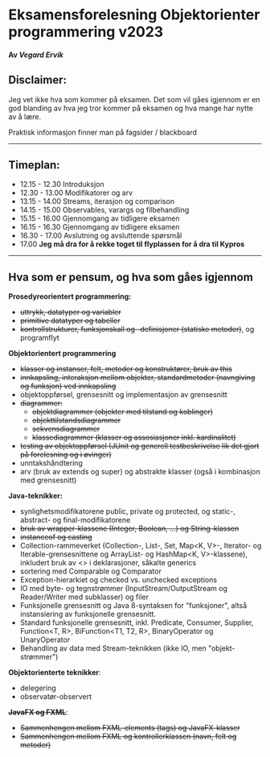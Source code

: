 # Eksamensforelesning Objektorienter programmering v2023

#### Av _Vegard Ervik_

## Disclaimer:
Jeg vet ikke hva som kommer på eksamen. Det som vil gåes igjennom er en god blanding av hva jeg tror kommer på eksamen og hva mange har nytte av å lære.

Praktisk informasjon finner man på fagsider / blackboard

---

## Timeplan:
- 12.15 - 12.30 Introduksjon
- 12.30 - 13.00 Modifikatorer og arv
- 13.15 - 14.00 Streams, iterasjon og comparison
- 14.15 - 15.00 Observables, varargs og filbehandling
- 15.15 - 16.00 Gjennomgang av tidligere eksamen
- 16.15 - 16.30 Gjennomgang av tidligere eksamen
- 16.30 - 17.00 Avslutning og avsluttende spørsmål
- 17.00 **Jeg må dra for å rekke toget til flyplassen for å dra til Kypros**

---

## Hva som er pensum, og hva som gåes igjennom

**Prosedyreorientert programmering:**

- ~~uttrykk, datatyper og variabler~~
- ~~primitive datatyper og tabeller~~
- ~~kontrollstrukturer,  funksjonskall og -definisjoner (statiske metoder)~~, og programflyt

**Objektorientert programmering**

- ~~klasser og instanser, felt, metoder og konstruktører, bruk av this~~
- ~~innkapsling, interaksjon mellom objekter, standardmetoder (navngiving og funksjon) ved innkapsling~~
- objektoppførsel, grensesnitt og implementasjon av grensesnitt
- ~~diagrammer:~~
    - ~~objektdiagrammer (objekter med tilstand og koblinger)~~
    - ~~objekttilstandsdiagrammer~~
    - ~~sekvensdiagrammer~~
    - ~~klassediagrammer (klasser og assosiasjoner inkl. kardinalitet)~~
- ~~testing av objektoppførsel (JUnit og generell testbeskrivelse lik det gjort på forelesning og i øvinger)~~
- unntakshåndtering
- arv (bruk av extends og super) og abstrakte klasser (også i kombinasjon med grensesnitt)

**Java-teknikker:**

- synlighetsmodifikatorene public, private og protected, og static-, abstract- og final-modifikatorene
- ~~bruk av wrapper-klassene (Integer, Boolean, ...) og String-klassen~~
- ~~instanceof og casting~~
- Collection-rammeverket (Collection<T>-, List<T>-, Set<T>, Map<K, V>-, Iterator<T>- og Iterable<T>-grensesnittene og ArrayList<T>- og HashMap<K, V>-klassene), inkludert bruk av <> i deklarasjoner, såkalte generics
- sortering med Comparable<T> og Comparator<T>
- Exception-hierarkiet og checked vs. unchecked exceptions
- IO med byte- og tegnstrømmer (InputStream/OutputStream og Reader/Writer med subklasser) og filer
- Funksjonelle grensesnitt og Java 8-syntaksen for "funksjoner", altså instansiering av funksjonelle grensesnitt.
- Standard funksjonelle grensesnitt, inkl. Predicate<T>, Consumer<T>, Supplier<T>, Function<T, R>, BiFunction<T1, T2, R>, BinaryOperator<T> og UnaryOperator<T>
- Behandling av data med Stream-teknikken (ikke IO, men "objekt-strømmer")

**Objektorienterte teknikker**:

- delegering
- observatør-observert

~~**JavaFX og FXML**~~:

- ~~Sammenhengen mellom FXML-elements (tags) og JavaFX-klasser~~
- ~~Sammenhengen mellom FXML og kontrollerklassen (navn, felt og metoder)~~

